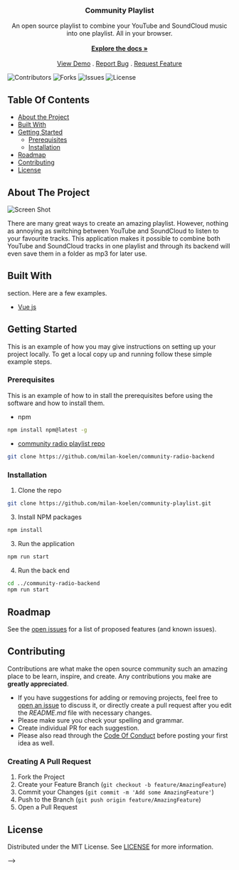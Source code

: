 <br/>
<p align="center">
  <h3 align="center">Community Playlist</h3>

  <p align="center">
    An open source playlist to combine your YouTube and SoundCloud music into one playlist. All in your browser.
    <br/>
    <br/>
    <a href="https://github.com/Milan-koelen/community-radio"><strong>Explore the docs »</strong></a>
    <br/>
    <br/>
    <a href="https://github.com/Milan-koelen/community-radio">View Demo</a>
    .
    <a href="https://github.com/Milan-koelen/community-radio/issues">Report Bug</a>
    .
    <a href="https://github.com/Milan-koelen/community-radio/issues">Request Feature</a>
  </p>
</p>

![Contributors](https://img.shields.io/github/contributors/Milan-koelen/community-radio?color=dark-green) ![Forks](https://img.shields.io/github/forks/Milan-koelen/community-radio?style=social) ![Issues](https://img.shields.io/github/issues/Milan-koelen/community-radio) ![License](https://img.shields.io/github/license/Milan-koelen/community-radio)

## Table Of Contents

- [About the Project](#about-the-project)
- [Built With](#built-with)
- [Getting Started](#getting-started)
  - [Prerequisites](#prerequisites)
  - [Installation](#installation)
  <!-- - [Usage](#usage) -->
- [Roadmap](#roadmap)
- [Contributing](#contributing)
- [License](#license)
  <!-- - [Authors](#authors) -->
  <!-- - [Acknowledgements](#acknowledgements) -->

## About The Project

![Screen Shot](./screenshot.png)

There are many great ways to create an amazing playlist. However, nothing as annoying as switching between YouTube and SoundCloud to listen to your favourite tracks.
This application makes it possible to combine both YouTube and SoundCloud tracks in one playlist and through its backend will even save them in a folder as mp3 for later use.

## Built With

section. Here are a few examples.

- [Vue js](www.vuejs.org)

## Getting Started

This is an example of how you may give instructions on setting up your project locally.
To get a local copy up and running follow these simple example steps.

### Prerequisites

This is an example of how to in stall the prerequisites before using the software and how to install them.

- npm

```sh
npm install npm@latest -g
```

- [community radio playlist repo](https://www.github.com/milan-koelen/community-radio-backendm)

```sh
git clone https://github.com/milan-koelen/community-radio-backend
```

### Installation

1. Clone the repo

```sh
git clone https://github.com/milan-koelen/community-playlist.git
```

3. Install NPM packages

```sh
npm install
```

3. Run the application

```sh
npm run start
```

4. Run the back end

```sh
cd ../community-radio-backend
npm run start
```

<!-- ## Usage

Use this space to show useful examples of how a project can be used. Additional screenshots, code examples and demos work well in this space. You may also link to more resources.

_For more examples, please refer to the [Documentation](https://example.com)_ -->

## Roadmap

See the [open issues](https://github.com/Milan-koelen/community-radio/issues) for a list of proposed features (and known issues).

## Contributing

Contributions are what make the open source community such an amazing place to be learn, inspire, and create. Any contributions you make are **greatly appreciated**.

- If you have suggestions for adding or removing projects, feel free to [open an issue](https://github.com/Milan-koelen/community-radio/issues/new) to discuss it, or directly create a pull request after you edit the _README.md_ file with necessary changes.
- Please make sure you check your spelling and grammar.
- Create individual PR for each suggestion.
- Please also read through the [Code Of Conduct](https://github.com/Milan-koelen/community-radio/blob/main/CODE_OF_CONDUCT.md) before posting your first idea as well.

### Creating A Pull Request

1. Fork the Project
2. Create your Feature Branch (`git checkout -b feature/AmazingFeature`)
3. Commit your Changes (`git commit -m 'Add some AmazingFeature'`)
4. Push to the Branch (`git push origin feature/AmazingFeature`)
5. Open a Pull Request

## License

Distributed under the MIT License. See [LICENSE](https://github.com/Milan-koelen/community-radio/blob/main/LICENSE.md) for more information.

<!-- ## Authors

- **Milan** - _Junior Developer_ - [Milan](https://github.com/milan-koelen) - _Project Starter_
<!--

## Acknowledgements

- []()
- []()
- []() --> -->
